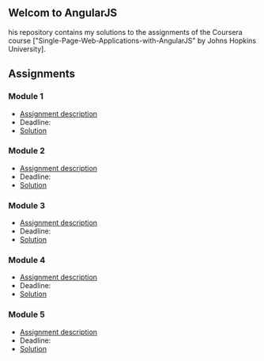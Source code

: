## Welcom to AngularJS


his repository contains my solutions to the assignments of the Coursera course
["Single-Page-Web-Applications-with-AngularJS" by Johns Hopkins University].

## Assignments


### Module 1
* [Assignment description](./Descriptions/assignment1/Assignment-1.md)
* Deadline: 
* [Solution](https://shubhamkatheria11.github.io/AngularJS/mod1_solution/)

### Module 2
* [Assignment description](./Descriptions/assignment2/Assignment-2.md)
* Deadline: 
* [Solution](https://shubhamkatheria11.github.io/AngularJS/mod2_solution/index.html)

### Module 3
* [Assignment description](./Descriptions/assignment3/Assignment-3.md)
* Deadline: 
* [Solution](https://shubhamkatheria11.github.io/AngularJS/mod3_solution/index.html)

### Module 4
* [Assignment description](./Descriptions/assignment4/Assignment-4.md)
* Deadline: 
* [Solution](https://shubhamkatheria11.github.io/AngularJS/mod4_solution/index.html)

### Module 5
* [Assignment description](./Descriptions/assignment5/Assignment-5.md)
* Deadline: 
* [Solution](https://shubhamkatheria11.github.io/AngularJS/mod5_solution/index.html)
